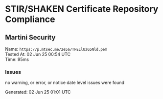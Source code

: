 # STIR/SHAKEN Certificate Repository Compliance

## Martini Security

Name: `https://p.mtsec.me/2e5a/TFELlUzG5Nld.pem`\
Tested At: 02 Jun 25 00:54 UTC\
Time: 95ms

### Issues

no warning, or error, or notice date level issues were found

Generated: 02 Jun 25 01:01 UTC